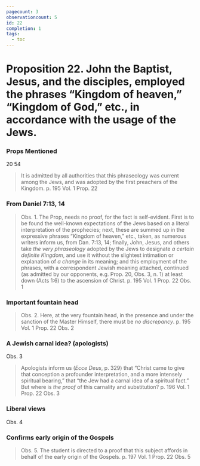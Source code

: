 ```yaml
---
pagecount: 3
observationcount: 5
id: 22
completion: 1
tags:
  - toc
---
```

# Proposition 22. John the Baptist, Jesus, and the disciples, employed the phrases “Kingdom of heaven,” “Kingdom of God,” etc., in accordance with the usage of the Jews.

### Props Mentioned
20 54

>It is admitted by all authorities that this phraseology was current among the Jews, and was adopted by the first preachers of the Kingdom.
>p. 195 Vol. 1 Prop. 22
### From Daniel 7:13, 14
>Obs. 1. The Prop, needs no proof, for the fact is self-evident. First is to be found the well-known expectations of the Jews based on a literal interpretation of the prophecies; next, these are summed up in the expressive phrases “Kingdom of heaven,” etc., taken, as numerous writers inform us, from Dan. 7:13, 14; finally, John, Jesus, and others take *the very phraseology* adopted by the Jews to designate *a certain definite Kingdom*, and use it without the slightest intimation or explanation of *a change* in its meaning; and this employment of the phrases, with a correspondent Jewish meaning attached, continued (as admitted by our opponents, e.g. Prop. 20, Obs. 3, n. 1) at least down (Acts 1:6) to the ascension of Christ.
>p. 195 Vol. 1 Prop. 22 Obs. 1
### Important fountain head
>Obs. 2. Here, at the very fountain head, in the presence and under the sanction of the Master Himself, there must be *no discrepancy*.
>p. 195 Vol. 1 Prop. 22 Obs. 2
### A Jewish carnal idea? (apologists)
Obs. 3
>Apologists inform us (*Ecce Deus*, p. 329) that “Christ came to give that conception a profounder interpretation, and a more intensely spiritual bearing,” that “the Jew had a carnal idea of a spiritual fact.” But where is *the proof* of this carnality and substitution?
>p. 196 Vol. 1 Prop. 22 Obs. 3
### Liberal views
Obs. 4
### Confirms early origin of the Gospels
>Obs. 5. The student is directed to a proof that this subject affords in behalf of the early origin of the Gospels.
>p. 197 Vol. 1 Prop. 22 Obs. 5
